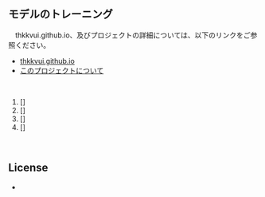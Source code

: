 ## **モデルのトレーニング**

　thkkvui.github.io、及びプロジェクトの詳細については、以下のリンクをご参照ください。

- [thkkvui.github.io](https://thkkvui.github.io)
- [このプロジェクトについて](https://thkkvui.github.io/about)

&emsp;

1. []
2. []
3. []
4. []

&emsp;

## **License**
-

&emsp;
